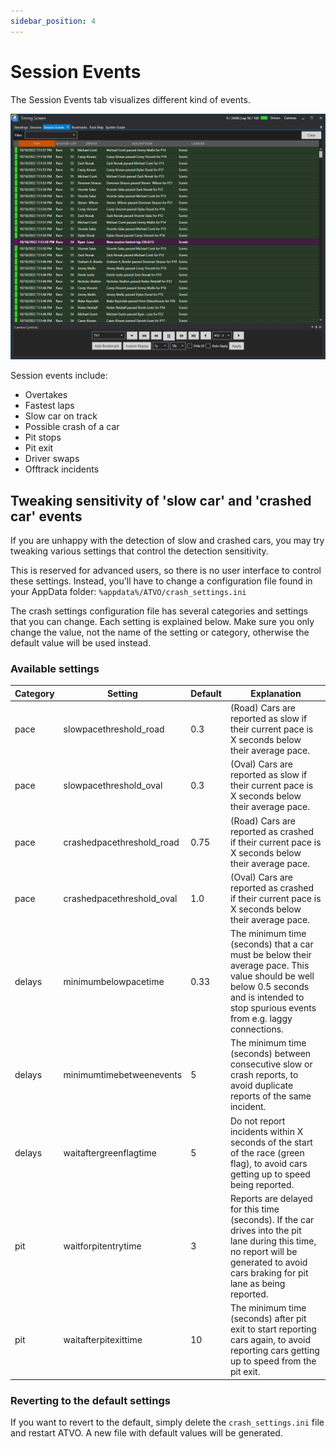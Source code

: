 ```yaml
---
sidebar_position: 4
---
```


# Session Events

The Session Events tab visualizes different kind of events.

![ATVO Timing Screen Session Events Tab](../../static/img/timingscreen/timing-screen-eNASCAR-Session-Events.png)

Session events include:
* Overtakes
* Fastest laps
* Slow car on track
* Possible crash of a car
* Pit stops
* Pit exit
* Driver swaps
* Offtrack incidents


## Tweaking sensitivity of 'slow car' and 'crashed car' events

If you are unhappy with the detection of slow and crashed cars, you may try tweaking various settings that control the detection sensitivity.

This is reserved for advanced users, so there is no user interface to control these settings. Instead, you'll have to change a configuration file found in your AppData folder:
`%appdata%/ATVO/crash_settings.ini`

The crash settings configuration file has several categories and settings that you can change. Each setting is explained below. Make sure you only change the value, not the name of the setting or category, otherwise the default value will be used instead.

### Available settings

| Category | Setting                   | Default | Explanation                                                                                                                                                                              |
|----------|---------------------------|---------|------------------------------------------------------------------------------------------------------------------------------------------------------------------------------------------|
| pace     | slowpacethreshold_road    | 0.3     | (Road) Cars are reported as slow if their current pace is X seconds below their average pace.                                                                                            |
| pace     | slowpacethreshold_oval    | 0.3     | (Oval) Cars are reported as slow if their current pace is X seconds below their average pace.                                                                                            |
| pace     | crashedpacethreshold_road | 0.75    | (Road) Cars are reported as crashed if their current pace is X seconds below their average pace.                                                                                         |
| pace     | crashedpacethreshold_oval | 1.0     | (Oval) Cars are reported as crashed if their current pace is X seconds below their average pace.                                                                                         |
| delays   | minimumbelowpacetime      | 0.33    | The minimum time (seconds) that a car must be below their average pace. This value should be well below 0.5 seconds and is intended to stop spurious events from e.g. laggy connections. |
| delays   | minimumtimebetweenevents  | 5       | The minimum time (seconds) between consecutive slow or crash reports, to avoid duplicate reports of the same incident.                                                                   |
| delays   | waitaftergreenflagtime    | 5       | Do not report incidents within X seconds of the start of the race (green flag), to avoid cars getting up to speed being reported.                                                        |
| pit      | waitforpitentrytime       | 3       | Reports are delayed for this time (seconds). If the car drives into the pit lane during this time, no report will be generated to avoid cars braking for pit lane as being reported.     |
| pit      | waitafterpitexittime      | 10      | The minimum time (seconds) after pit exit to start reporting cars again, to avoid reporting cars getting up to speed from the pit exit.                                                  |


### Reverting to the default settings
If you want to revert to the default, simply delete the `crash_settings.ini` file and restart ATVO. A new file with default values will be generated.


